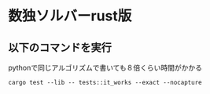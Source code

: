 # 数独ソルバーrust版

## 以下のコマンドを実行

pythonで同じアルゴリズムで書いても８倍くらい時間がかかる

```
cargo test --lib -- tests::it_works --exact --nocapture
```
